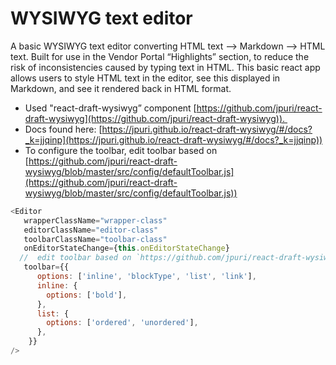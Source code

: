 # WYSIWYG text editor

A basic WYSIWYG text editor converting HTML text --&gt; Markdown --&gt; HTML text. Built for use in the Vendor Portal “Highlights” section, to reduce the risk of inconsistencies caused by typing text in HTML. This basic react app allows users to style HTML text in the editor, see this displayed in Markdown, and see it rendered back in HTML format.&nbsp;
- Used "react-draft-wysiwyg” component [https://github.com/jpuri/react-draft-wysiwyg](https://github.com/jpuri/react-draft-wysiwyg)). &nbsp;
- Docs found here: [https://jpuri.github.io/react-draft-wysiwyg/#/docs?_k=jjqinp](https://jpuri.github.io/react-draft-wysiwyg/#/docs?_k=jjqinp))&nbsp;
- To configure the toolbar, edit toolbar based on [https://github.com/jpuri/react-draft-wysiwyg/blob/master/src/config/defaultToolbar.js](https://github.com/jpuri/react-draft-wysiwyg/blob/master/src/config/defaultToolbar.js))&nbsp;

```javascript
<Editor
   wrapperClassName="wrapper-class"
   editorClassName="editor-class"
   toolbarClassName="toolbar-class"
   onEditorStateChange={this.onEditorStateChange}
  //  edit toolbar based on `https://github.com/jpuri/react-draft-wysiwyg/blob/master/src/config/defaultToolbar.js`
   toolbar={{
      options: ['inline', 'blockType', 'list', 'link'],
      inline: {
        options: ['bold'],
      },
      list: {
        options: ['ordered', 'unordered'],
      },
    }}
/>
```
